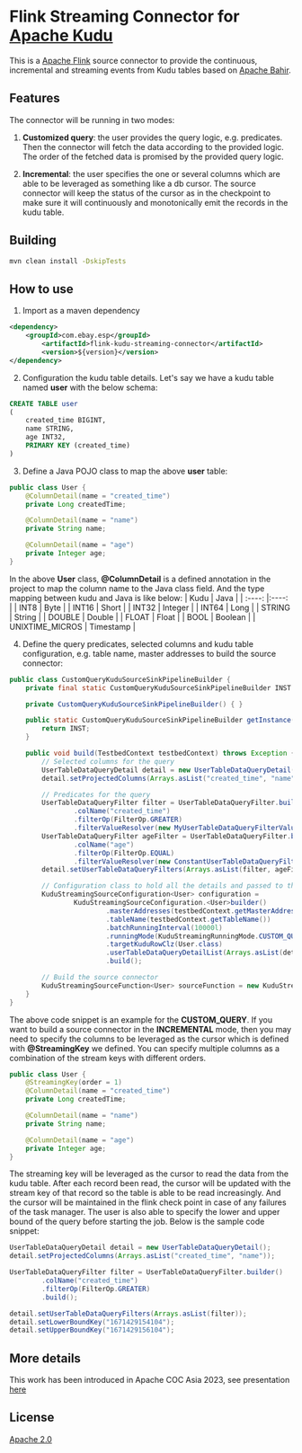 # Flink Streaming Connector for [Apache Kudu](https://kudu.apache.org/)
This is a [Apache Flink](https://flink.apache.org/) source connector to provide the continuous, incremental and streaming 
events from Kudu tables based on [Apache Bahir](https://bahir.apache.org/docs/flink/current/flink-streaming-kudu/). 

## Features
The connector will be running in two modes:
1. **Customized query**: the user provides the query logic, e.g. predicates. Then
the connector will fetch the data according to the provided logic. The order of the 
fetched data is promised by the provided query logic.
   
2. **Incremental**: the user specifies the one or several columns which are able to be leveraged as something like a db cursor. 
   The source connector will keep the status of
the cursor as in the checkpoint to make sure it will continuously and monotonically emit the records in the kudu table.
   
## Building
```sh
mvn clean install -DskipTests
```

## How to use
1. Import as a maven dependency
```xml
<dependency>
	<groupId>com.ebay.esp</groupId>
        <artifactId>flink-kudu-streaming-connector</artifactId>
        <version>${version}</version>
</dependency>
```
2. Configuration the kudu table details. Let's say we have a kudu table named **user** with the below schema:
```sql
CREATE TABLE user
(
	created_time BIGINT,
	name STRING,
	age INT32,
	PRIMARY KEY (created_time)
)
```
3. Define a Java POJO class to map the above **user** table:
```java
public class User {
    @ColumnDetail(name = "created_time")
    private Long createdTime;

    @ColumnDetail(name = "name")
    private String name;

    @ColumnDetail(name = "age")
    private Integer age;
}
```
In the above **User** class, **@ColumnDetail** is a defined annotation in the project to map the column name to the Java class field. And the type mapping between kudu and Java is like below:
| Kudu            | Java      |
| :----:          |:----:     |
| INT8            | Byte      |
| INT16           | Short     |
| INT32           | Integer   |
| INT64           | Long      |
| STRING          | String    |
| DOUBLE          | Double    |
| FLOAT           | Float     |
| BOOL            | Boolean   |
| UNIXTIME_MICROS | Timestamp |

4. Define the query predicates, selected columns and kudu table configuration, e.g. table name, master addresses to build the source connector:
```java
public class CustomQueryKuduSourceSinkPipelineBuilder {
    private final static CustomQueryKuduSourceSinkPipelineBuilder INST = new CustomQueryKuduSourceSinkPipelineBuilder();

    private CustomQueryKuduSourceSinkPipelineBuilder() { }

    public static CustomQueryKuduSourceSinkPipelineBuilder getInstance() {
        return INST;
    }

    public void build(TestbedContext testbedContext) throws Exception {
        // Selected columns for the query
        UserTableDataQueryDetail detail = new UserTableDataQueryDetail();
        detail.setProjectedColumns(Arrays.asList("created_time", "name"));

        // Predicates for the query
        UserTableDataQueryFilter filter = UserTableDataQueryFilter.builder()
                .colName("created_time")
                .filterOp(FilterOp.GREATER)
                .filterValueResolver(new MyUserTableDataQueryFilterValueResolver()).build();
        UserTableDataQueryFilter ageFilter = UserTableDataQueryFilter.builder()
                .colName("age")
                .filterOp(FilterOp.EQUAL)
                .filterValueResolver(new ConstantUserTableDataQueryFilterValueResolver(100)).build();
        detail.setUserTableDataQueryFilters(Arrays.asList(filter, ageFilter));

        // Configuration class to hold all the details and passed to the source connector
        KuduStreamingSourceConfiguration<User> configuration =
                KuduStreamingSourceConfiguration.<User>builder()
                        .masterAddresses(testbedContext.getMasterAddresses())
                        .tableName(testbedContext.getTableName())
                        .batchRunningInterval(10000l)
                        .runningMode(KuduStreamingRunningMode.CUSTOM_QUERY)
                        .targetKuduRowClz(User.class)
                        .userTableDataQueryDetailList(Arrays.asList(detail))
                        .build();

        // Build the source connector
        KuduStreamingSourceFunction<User> sourceFunction = new KuduStreamingSourceFunction<>(configuration);
    }
}
```
The above code snippet is an example for the **CUSTOM_QUERY**. If you want to build a source connector in the **INCREMENTAL**
mode, then you may need to specify the columns to be leveraged as the cursor which is defined with **@StreamingKey** we defined.
You can specify multiple columns as a combination of the stream keys with different orders.
```java
public class User {
    @StreamingKey(order = 1)
    @ColumnDetail(name = "created_time")
    private Long createdTime;

    @ColumnDetail(name = "name")
    private String name;

    @ColumnDetail(name = "age")
    private Integer age;
}
```

The streaming key will be leveraged as the cursor to read the data from the kudu table. After each record been read, the cursor will be updated with the stream key of that record so the table is able to be read increasingly. And the cursor will be maintained in the flink check point in case of any failures of the task manager. The user is also able to specify the lower and upper bound of the query before starting the job. Below is the sample code snippet:
```java
UserTableDataQueryDetail detail = new UserTableDataQueryDetail();
detail.setProjectedColumns(Arrays.asList("created_time", "name"));

UserTableDataQueryFilter filter = UserTableDataQueryFilter.builder()
        .colName("created_time")
        .filterOp(FilterOp.GREATER)
        .build();

detail.setUserTableDataQueryFilters(Arrays.asList(filter));
detail.setLowerBoundKey("1671429154104");
detail.setUpperBoundKey("1671429156104");
```
## More details
This work has been introduced in Apache COC Asia 2023, see presentation [here](docs/apachecon2023_streaming_kudu.pdf)

## License
[Apache 2.0](https://www.apache.org/licenses/LICENSE-2.0)
